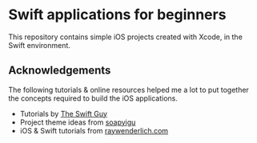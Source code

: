 # Swift applications for beginners

This repository contains simple iOS projects created with Xcode, in the Swift environment.

## Acknowledgements

The following tutorials & online resources helped me a lot to put together the concepts required to build the iOS applications.

- Tutorials by [The Swift Guy](https://www.youtube.com/channel/UC-d1NWv5IWtIkfH47ux4dWA)
- Project theme ideas from [soapyigu](https://github.com/soapyigu/Swift-30-Projects)
- iOS & Swift tutorials from [raywenderlich.com](https://www.raywenderlich.com/ios)
